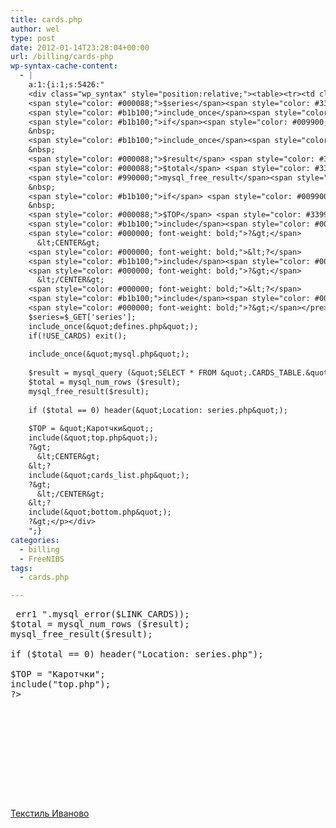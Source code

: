 ```yaml
---
title: cards.php
author: wel
type: post
date: 2012-01-14T23:28:04+00:00
url: /billing/cards-php
wp-syntax-cache-content:
  - |
    a:1:{i:1;s:5426:"
    <div class="wp_syntax" style="position:relative;"><table><tr><td class="code"><pre class="php" style="font-family:monospace;"><span style="color: #000000; font-weight: bold;">&lt;?php</span>
    <span style="color: #000088;">$series</span><span style="color: #339933;">=</span><span style="color: #000088;">$_GET</span><span style="color: #009900;">&#91;</span><span style="color: #0000ff;">'series'</span><span style="color: #009900;">&#93;</span><span style="color: #339933;">;</span>
    <span style="color: #b1b100;">include_once</span><span style="color: #009900;">&#40;</span><span style="color: #0000ff;">&quot;defines.php&quot;</span><span style="color: #009900;">&#41;</span><span style="color: #339933;">;</span>
    <span style="color: #b1b100;">if</span><span style="color: #009900;">&#40;</span><span style="color: #339933;">!</span>USE_CARDS<span style="color: #009900;">&#41;</span> <span style="color: #990000;">exit</span><span style="color: #009900;">&#40;</span><span style="color: #009900;">&#41;</span><span style="color: #339933;">;</span>
    &nbsp;
    <span style="color: #b1b100;">include_once</span><span style="color: #009900;">&#40;</span><span style="color: #0000ff;">&quot;mysql.php&quot;</span><span style="color: #009900;">&#41;</span><span style="color: #339933;">;</span>
    &nbsp;
    <span style="color: #000088;">$result</span> <span style="color: #339933;">=</span> <span style="color: #990000;">mysql_query</span> <span style="color: #009900;">&#40;</span><span style="color: #0000ff;">&quot;SELECT * FROM &quot;</span><span style="color: #339933;">.</span>CARDS_TABLE<span style="color: #339933;">.</span><span style="color: #0000ff;">&quot; WHERE series='&quot;</span><span style="color: #339933;">.</span><span style="color: #000088;">$series</span><span style="color: #339933;">.</span><span style="color: #0000ff;">&quot;'&quot;</span><span style="color: #339933;">,</span><span style="color: #000088;">$LINK_CARDS</span><span style="color: #009900;">&#41;</span> or <span style="color: #990000;">die</span><span style="color: #009900;">&#40;</span><span style="color: #0000ff;">&quot;cards_list.php -&gt; err1 &quot;</span><span style="color: #339933;">.</span><span style="color: #990000;">mysql_error</span><span style="color: #009900;">&#40;</span><span style="color: #000088;">$LINK_CARDS</span><span style="color: #009900;">&#41;</span><span style="color: #009900;">&#41;</span><span style="color: #339933;">;</span>
    <span style="color: #000088;">$total</span> <span style="color: #339933;">=</span> <span style="color: #990000;">mysql_num_rows</span> <span style="color: #009900;">&#40;</span><span style="color: #000088;">$result</span><span style="color: #009900;">&#41;</span><span style="color: #339933;">;</span>
    <span style="color: #990000;">mysql_free_result</span><span style="color: #009900;">&#40;</span><span style="color: #000088;">$result</span><span style="color: #009900;">&#41;</span><span style="color: #339933;">;</span>
    &nbsp;
    <span style="color: #b1b100;">if</span> <span style="color: #009900;">&#40;</span><span style="color: #000088;">$total</span> <span style="color: #339933;">==</span> <span style="color: #cc66cc;">0</span><span style="color: #009900;">&#41;</span> <span style="color: #990000;">header</span><span style="color: #009900;">&#40;</span><span style="color: #0000ff;">&quot;Location: series.php&quot;</span><span style="color: #009900;">&#41;</span><span style="color: #339933;">;</span>
    &nbsp;
    <span style="color: #000088;">$TOP</span> <span style="color: #339933;">=</span> <span style="color: #0000ff;">&quot;Каротчки&quot;</span><span style="color: #339933;">;</span>
    <span style="color: #b1b100;">include</span><span style="color: #009900;">&#40;</span><span style="color: #0000ff;">&quot;top.php&quot;</span><span style="color: #009900;">&#41;</span><span style="color: #339933;">;</span>
    <span style="color: #000000; font-weight: bold;">?&gt;</span>
      &lt;CENTER&gt;
    <span style="color: #000000; font-weight: bold;">&lt;?</span>
    <span style="color: #b1b100;">include</span><span style="color: #009900;">&#40;</span><span style="color: #0000ff;">&quot;cards_list.php&quot;</span><span style="color: #009900;">&#41;</span><span style="color: #339933;">;</span>
    <span style="color: #000000; font-weight: bold;">?&gt;</span>
      &lt;/CENTER&gt;
    <span style="color: #000000; font-weight: bold;">&lt;?</span>
    <span style="color: #b1b100;">include</span><span style="color: #009900;">&#40;</span><span style="color: #0000ff;">&quot;bottom.php&quot;</span><span style="color: #009900;">&#41;</span><span style="color: #339933;">;</span>
    <span style="color: #000000; font-weight: bold;">?&gt;</span></pre></td></tr></table><p class="theCode" style="display:none;">&lt;?php
    $series=$_GET['series'];
    include_once(&quot;defines.php&quot;);
    if(!USE_CARDS) exit();
    
    include_once(&quot;mysql.php&quot;);
    
    $result = mysql_query (&quot;SELECT * FROM &quot;.CARDS_TABLE.&quot; WHERE series='&quot;.$series.&quot;'&quot;,$LINK_CARDS) or die(&quot;cards_list.php -&gt; err1 &quot;.mysql_error($LINK_CARDS));
    $total = mysql_num_rows ($result);
    mysql_free_result($result);
    
    if ($total == 0) header(&quot;Location: series.php&quot;);
    
    $TOP = &quot;Каротчки&quot;;
    include(&quot;top.php&quot;);
    ?&gt;
      &lt;CENTER&gt;
    &lt;?
    include(&quot;cards_list.php&quot;);
    ?&gt;
      &lt;/CENTER&gt;
    &lt;?
    include(&quot;bottom.php&quot;);
    ?&gt;</p></div>
    ";}
categories:
  - billing
  - FreeNIBS
tags:
  - cards.php

---
```

<pre lang="php"><?php
$series=$_GET['series'];
include_once("defines.php");
if(!USE_CARDS) exit();

include_once("mysql.php");

$result = mysql_query ("SELECT * FROM ".CARDS_TABLE." WHERE series='".$series."'",$LINK_CARDS) or die("cards_list.php -> err1 ".mysql_error($LINK_CARDS));
$total = mysql_num_rows ($result);
mysql_free_result($result);

if ($total == 0) header("Location: series.php");

$TOP = "Каротчки";
include("top.php");
?>
  

<CENTER>
  <?
include("cards_list.php");
?>
    
</CENTER>


<?
include("bottom.php");
?>

</pre>

[Текстиль Иваново][1]

 [1]: http://ivanovosite.ru/textile